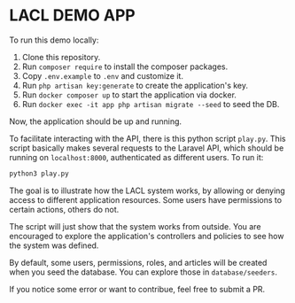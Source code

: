 # LACL DEMO APP

To run this demo locally:

1. Clone this repository.
2. Run `composer require` to install the composer packages.
3. Copy `.env.example` to `.env` and customize it.
4. Run `php artisan key:generate` to create the application's key.
5. Run `docker composer up` to start the application via docker.
6. Run `docker exec -it app php artisan migrate --seed` to seed the DB.

Now, the application should be up and running.

To  facilitate  interacting  with  the  API,  there  is   this   python   script
`play.py`. This script basically makes several  requests  to  the  Laravel  API,
which should be running on `localhost:8000`, authenticated as  different  users.
To run it:

```python
python3 play.py
```

The goal is to illustrate how the LACL system  works,  by  allowing  or  denying
access to different  application  resources.  Some  users  have  permissions  to
certain actions, others do not.

The script  will  just  show  that  the  system  works  from  outside.  You  are
encouraged to explore the application's controllers and policies to see how  the
system was defined.

By default, some users, permissions, roles, and articles will  be  created  when
you seed the database. You can explore those in `database/seeders`.

If you notice some error or want to contribue, feel free to submit a PR.
